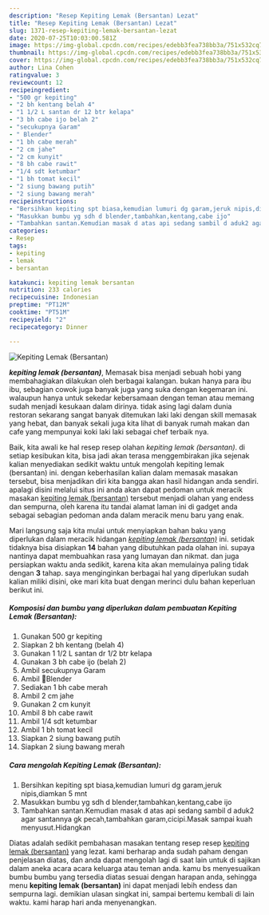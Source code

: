 ```yaml
---
description: "Resep Kepiting Lemak (Bersantan) Lezat"
title: "Resep Kepiting Lemak (Bersantan) Lezat"
slug: 1371-resep-kepiting-lemak-bersantan-lezat
date: 2020-07-25T10:03:00.581Z
image: https://img-global.cpcdn.com/recipes/edebb3fea738bb3a/751x532cq70/kepiting-lemak-bersantan-foto-resep-utama.jpg
thumbnail: https://img-global.cpcdn.com/recipes/edebb3fea738bb3a/751x532cq70/kepiting-lemak-bersantan-foto-resep-utama.jpg
cover: https://img-global.cpcdn.com/recipes/edebb3fea738bb3a/751x532cq70/kepiting-lemak-bersantan-foto-resep-utama.jpg
author: Lina Cohen
ratingvalue: 3
reviewcount: 12
recipeingredient:
- "500 gr kepiting"
- "2 bh kentang belah 4"
- "1 1/2 L santan dr 12 btr kelapa"
- "3 bh cabe ijo belah 2"
- "secukupnya Garam"
- " Blender"
- "1 bh cabe merah"
- "2 cm jahe"
- "2 cm kunyit"
- "8 bh cabe rawit"
- "1/4 sdt ketumbar"
- "1 bh tomat kecil"
- "2 siung bawang putih"
- "2 siung bawang merah"
recipeinstructions:
- "Bersihkan kepiting spt biasa,kemudian lumuri dg garam,jeruk nipis,diamkan 5 mnt"
- "Masukkan bumbu yg sdh d blender,tambahkan,kentang,cabe ijo"
- "Tambahkan santan.Kemudian masak d atas api sedang sambil d aduk2 agar santannya gk pecah,tambahkan garam,cicipi.Masak sampai kuah menyusut.Hidangkan"
categories:
- Resep
tags:
- kepiting
- lemak
- bersantan

katakunci: kepiting lemak bersantan 
nutrition: 233 calories
recipecuisine: Indonesian
preptime: "PT12M"
cooktime: "PT51M"
recipeyield: "2"
recipecategory: Dinner

---
```



![Kepiting Lemak (Bersantan)](https://img-global.cpcdn.com/recipes/edebb3fea738bb3a/751x532cq70/kepiting-lemak-bersantan-foto-resep-utama.jpg)

<b><i>kepiting lemak (bersantan)</i></b>, Memasak bisa menjadi sebuah hobi yang membahagiakan dilakukan oleh berbagai kalangan. bukan hanya para ibu ibu, sebagian cowok juga banyak juga yang suka dengan kegemaran ini. walaupun hanya untuk sekedar kebersamaan dengan teman atau memang sudah menjadi kesukaan dalam dirinya. tidak asing lagi dalam dunia restoran sekarang sangat banyak ditemukan laki laki dengan skill memasak yang hebat, dan banyak sekali juga kita lihat di banyak rumah makan dan cafe yang mempunyai koki laki laki sebagai chef terbaik nya.



Baik, kita awali ke hal resep resep olahan <i>kepiting lemak (bersantan)</i>. di setiap kesibukan kita, bisa jadi akan terasa menggembirakan jika sejenak kalian menyediakan sedikit waktu untuk mengolah kepiting lemak (bersantan) ini. dengan keberhasilan kalian dalam memasak masakan tersebut, bisa menjadikan diri kita bangga akan hasil hidangan anda sendiri. apalagi disini melalui situs ini anda akan dapat pedoman untuk meracik masakan <u>kepiting lemak (bersantan)</u> tersebut menjadi olahan yang endess dan sempurna, oleh karena itu tandai alamat laman ini di gadget anda sebagai sebagian pedoman anda dalam meracik menu baru yang enak.


Mari langsung saja kita mulai untuk menyiapkan bahan baku yang diperlukan dalam meracik hidangan <u><i>kepiting lemak (bersantan)</i></u> ini. setidak tidaknya bisa disiapkan <b>14</b> bahan yang dibutuhkan pada olahan ini. supaya nantinya dapat membuahkan rasa yang lumayan dan nikmat. dan juga persiapkan waktu anda sedikit, karena kita akan memulainya paling tidak dengan <b>3</b> tahap. saya menginginkan berbagai hal yang diperlukan sudah kalian miliki disini, oke mari kita buat dengan merinci dulu bahan keperluan berikut ini.

<!--inarticleads1-->

##### Komposisi dan bumbu yang diperlukan dalam pembuatan Kepiting Lemak (Bersantan):

1. Gunakan 500 gr kepiting
1. Siapkan 2 bh kentang (belah 4)
1. Gunakan 1 1/2 L santan dr 1/2 btr kelapa
1. Gunakan 3 bh cabe ijo (belah 2)
1. Ambil secukupnya Garam
1. Ambil  💞Blender
1. Sediakan 1 bh cabe merah
1. Ambil 2 cm jahe
1. Gunakan 2 cm kunyit
1. Ambil 8 bh cabe rawit
1. Ambil 1/4 sdt ketumbar
1. Ambil 1 bh tomat kecil
1. Siapkan 2 siung bawang putih
1. Siapkan 2 siung bawang merah




<!--inarticleads2-->

##### Cara mengolah Kepiting Lemak (Bersantan):

1. Bersihkan kepiting spt biasa,kemudian lumuri dg garam,jeruk nipis,diamkan 5 mnt
1. Masukkan bumbu yg sdh d blender,tambahkan,kentang,cabe ijo
1. Tambahkan santan.Kemudian masak d atas api sedang sambil d aduk2 agar santannya gk pecah,tambahkan garam,cicipi.Masak sampai kuah menyusut.Hidangkan




Diatas adalah sedikit pembahasan masakan tentang resep resep <u>kepiting lemak (bersantan)</u> yang lezat. kami berharap anda sudah paham dengan penjelasan diatas, dan anda dapat mengolah lagi di saat lain untuk di sajikan dalam aneka acara acara keluarga atau teman anda. kamu bs menyesuaikan bumbu bumbu yang tersedia diatas sesuai dengan harapan anda, sehingga menu <b>kepiting lemak (bersantan)</b> ini dapat menjadi lebih endess dan sempurna lagi. demikian ulasan singkat ini, sampai bertemu kembali di lain waktu. kami harap hari anda menyenangkan.
